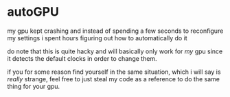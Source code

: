 # autoGPU
my gpu kept crashing and instead of spending a few seconds to reconfigure my settings i spent hours figuring out how to automatically do it

do note that this is quite hacky and will basically only work for *my* gpu since it detects the default clocks in order to change them.

if you for some reason find yourself in the same situation, which i will say is *really* strange, feel free to just steal my code as a reference to do the same thing for your gpu.

